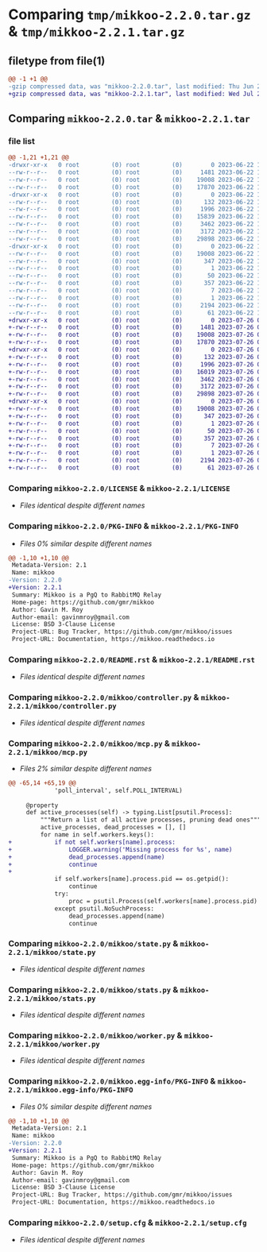 # Comparing `tmp/mikkoo-2.2.0.tar.gz` & `tmp/mikkoo-2.2.1.tar.gz`

## filetype from file(1)

```diff
@@ -1 +1 @@
-gzip compressed data, was "mikkoo-2.2.0.tar", last modified: Thu Jun 22 18:48:48 2023, max compression
+gzip compressed data, was "mikkoo-2.2.1.tar", last modified: Wed Jul 26 00:25:07 2023, max compression
```

## Comparing `mikkoo-2.2.0.tar` & `mikkoo-2.2.1.tar`

### file list

```diff
@@ -1,21 +1,21 @@
-drwxr-xr-x   0 root         (0) root         (0)        0 2023-06-22 18:48:47.968052 mikkoo-2.2.0/
--rw-r--r--   0 root         (0) root         (0)     1481 2023-06-22 18:48:46.000000 mikkoo-2.2.0/LICENSE
--rw-r--r--   0 root         (0) root         (0)    19008 2023-06-22 18:48:47.968052 mikkoo-2.2.0/PKG-INFO
--rw-r--r--   0 root         (0) root         (0)    17870 2023-06-22 18:48:46.000000 mikkoo-2.2.0/README.rst
-drwxr-xr-x   0 root         (0) root         (0)        0 2023-06-22 18:48:47.964053 mikkoo-2.2.0/mikkoo/
--rw-r--r--   0 root         (0) root         (0)      132 2023-06-22 18:48:46.000000 mikkoo-2.2.0/mikkoo/__init__.py
--rw-r--r--   0 root         (0) root         (0)     1996 2023-06-22 18:48:46.000000 mikkoo-2.2.0/mikkoo/controller.py
--rw-r--r--   0 root         (0) root         (0)    15839 2023-06-22 18:48:46.000000 mikkoo-2.2.0/mikkoo/mcp.py
--rw-r--r--   0 root         (0) root         (0)     3462 2023-06-22 18:48:46.000000 mikkoo-2.2.0/mikkoo/state.py
--rw-r--r--   0 root         (0) root         (0)     3172 2023-06-22 18:48:46.000000 mikkoo-2.2.0/mikkoo/stats.py
--rw-r--r--   0 root         (0) root         (0)    29898 2023-06-22 18:48:46.000000 mikkoo-2.2.0/mikkoo/worker.py
-drwxr-xr-x   0 root         (0) root         (0)        0 2023-06-22 18:48:47.968052 mikkoo-2.2.0/mikkoo.egg-info/
--rw-r--r--   0 root         (0) root         (0)    19008 2023-06-22 18:48:47.000000 mikkoo-2.2.0/mikkoo.egg-info/PKG-INFO
--rw-r--r--   0 root         (0) root         (0)      347 2023-06-22 18:48:47.000000 mikkoo-2.2.0/mikkoo.egg-info/SOURCES.txt
--rw-r--r--   0 root         (0) root         (0)        1 2023-06-22 18:48:47.000000 mikkoo-2.2.0/mikkoo.egg-info/dependency_links.txt
--rw-r--r--   0 root         (0) root         (0)       50 2023-06-22 18:48:47.000000 mikkoo-2.2.0/mikkoo.egg-info/entry_points.txt
--rw-r--r--   0 root         (0) root         (0)      357 2023-06-22 18:48:47.000000 mikkoo-2.2.0/mikkoo.egg-info/requires.txt
--rw-r--r--   0 root         (0) root         (0)        7 2023-06-22 18:48:47.000000 mikkoo-2.2.0/mikkoo.egg-info/top_level.txt
--rw-r--r--   0 root         (0) root         (0)        1 2023-06-22 18:48:47.000000 mikkoo-2.2.0/mikkoo.egg-info/zip-safe
--rw-r--r--   0 root         (0) root         (0)     2194 2023-06-22 18:48:47.968052 mikkoo-2.2.0/setup.cfg
--rw-r--r--   0 root         (0) root         (0)       61 2023-06-22 18:48:46.000000 mikkoo-2.2.0/setup.py
+drwxr-xr-x   0 root         (0) root         (0)        0 2023-07-26 00:25:07.275823 mikkoo-2.2.1/
+-rw-r--r--   0 root         (0) root         (0)     1481 2023-07-26 00:25:06.000000 mikkoo-2.2.1/LICENSE
+-rw-r--r--   0 root         (0) root         (0)    19008 2023-07-26 00:25:07.275823 mikkoo-2.2.1/PKG-INFO
+-rw-r--r--   0 root         (0) root         (0)    17870 2023-07-26 00:25:06.000000 mikkoo-2.2.1/README.rst
+drwxr-xr-x   0 root         (0) root         (0)        0 2023-07-26 00:25:07.275823 mikkoo-2.2.1/mikkoo/
+-rw-r--r--   0 root         (0) root         (0)      132 2023-07-26 00:25:06.000000 mikkoo-2.2.1/mikkoo/__init__.py
+-rw-r--r--   0 root         (0) root         (0)     1996 2023-07-26 00:25:06.000000 mikkoo-2.2.1/mikkoo/controller.py
+-rw-r--r--   0 root         (0) root         (0)    16019 2023-07-26 00:25:06.000000 mikkoo-2.2.1/mikkoo/mcp.py
+-rw-r--r--   0 root         (0) root         (0)     3462 2023-07-26 00:25:06.000000 mikkoo-2.2.1/mikkoo/state.py
+-rw-r--r--   0 root         (0) root         (0)     3172 2023-07-26 00:25:06.000000 mikkoo-2.2.1/mikkoo/stats.py
+-rw-r--r--   0 root         (0) root         (0)    29898 2023-07-26 00:25:06.000000 mikkoo-2.2.1/mikkoo/worker.py
+drwxr-xr-x   0 root         (0) root         (0)        0 2023-07-26 00:25:07.275823 mikkoo-2.2.1/mikkoo.egg-info/
+-rw-r--r--   0 root         (0) root         (0)    19008 2023-07-26 00:25:07.000000 mikkoo-2.2.1/mikkoo.egg-info/PKG-INFO
+-rw-r--r--   0 root         (0) root         (0)      347 2023-07-26 00:25:07.000000 mikkoo-2.2.1/mikkoo.egg-info/SOURCES.txt
+-rw-r--r--   0 root         (0) root         (0)        1 2023-07-26 00:25:07.000000 mikkoo-2.2.1/mikkoo.egg-info/dependency_links.txt
+-rw-r--r--   0 root         (0) root         (0)       50 2023-07-26 00:25:07.000000 mikkoo-2.2.1/mikkoo.egg-info/entry_points.txt
+-rw-r--r--   0 root         (0) root         (0)      357 2023-07-26 00:25:07.000000 mikkoo-2.2.1/mikkoo.egg-info/requires.txt
+-rw-r--r--   0 root         (0) root         (0)        7 2023-07-26 00:25:07.000000 mikkoo-2.2.1/mikkoo.egg-info/top_level.txt
+-rw-r--r--   0 root         (0) root         (0)        1 2023-07-26 00:25:07.000000 mikkoo-2.2.1/mikkoo.egg-info/zip-safe
+-rw-r--r--   0 root         (0) root         (0)     2194 2023-07-26 00:25:07.275823 mikkoo-2.2.1/setup.cfg
+-rw-r--r--   0 root         (0) root         (0)       61 2023-07-26 00:25:06.000000 mikkoo-2.2.1/setup.py
```

### Comparing `mikkoo-2.2.0/LICENSE` & `mikkoo-2.2.1/LICENSE`

 * *Files identical despite different names*

### Comparing `mikkoo-2.2.0/PKG-INFO` & `mikkoo-2.2.1/PKG-INFO`

 * *Files 0% similar despite different names*

```diff
@@ -1,10 +1,10 @@
 Metadata-Version: 2.1
 Name: mikkoo
-Version: 2.2.0
+Version: 2.2.1
 Summary: Mikkoo is a PgQ to RabbitMQ Relay
 Home-page: https://github.com/gmr/mikkoo
 Author: Gavin M. Roy
 Author-email: gavinmroy@gmail.com
 License: BSD 3-Clause License
 Project-URL: Bug Tracker, https://github.com/gmr/mikkoo/issues
 Project-URL: Documentation, https://mikkoo.readthedocs.io
```

### Comparing `mikkoo-2.2.0/README.rst` & `mikkoo-2.2.1/README.rst`

 * *Files identical despite different names*

### Comparing `mikkoo-2.2.0/mikkoo/controller.py` & `mikkoo-2.2.1/mikkoo/controller.py`

 * *Files identical despite different names*

### Comparing `mikkoo-2.2.0/mikkoo/mcp.py` & `mikkoo-2.2.1/mikkoo/mcp.py`

 * *Files 2% similar despite different names*

```diff
@@ -65,14 +65,19 @@
             'poll_interval', self.POLL_INTERVAL)
 
     @property
     def active_processes(self) -> typing.List[psutil.Process]:
         """Return a list of all active processes, pruning dead ones"""
         active_processes, dead_processes = [], []
         for name in self.workers.keys():
+            if not self.workers[name].process:
+                LOGGER.warning('Missing process for %s', name)
+                dead_processes.append(name)
+                continue
+
             if self.workers[name].process.pid == os.getpid():
                 continue
             try:
                 proc = psutil.Process(self.workers[name].process.pid)
             except psutil.NoSuchProcess:
                 dead_processes.append(name)
                 continue
```

### Comparing `mikkoo-2.2.0/mikkoo/state.py` & `mikkoo-2.2.1/mikkoo/state.py`

 * *Files identical despite different names*

### Comparing `mikkoo-2.2.0/mikkoo/stats.py` & `mikkoo-2.2.1/mikkoo/stats.py`

 * *Files identical despite different names*

### Comparing `mikkoo-2.2.0/mikkoo/worker.py` & `mikkoo-2.2.1/mikkoo/worker.py`

 * *Files identical despite different names*

### Comparing `mikkoo-2.2.0/mikkoo.egg-info/PKG-INFO` & `mikkoo-2.2.1/mikkoo.egg-info/PKG-INFO`

 * *Files 0% similar despite different names*

```diff
@@ -1,10 +1,10 @@
 Metadata-Version: 2.1
 Name: mikkoo
-Version: 2.2.0
+Version: 2.2.1
 Summary: Mikkoo is a PgQ to RabbitMQ Relay
 Home-page: https://github.com/gmr/mikkoo
 Author: Gavin M. Roy
 Author-email: gavinmroy@gmail.com
 License: BSD 3-Clause License
 Project-URL: Bug Tracker, https://github.com/gmr/mikkoo/issues
 Project-URL: Documentation, https://mikkoo.readthedocs.io
```

### Comparing `mikkoo-2.2.0/setup.cfg` & `mikkoo-2.2.1/setup.cfg`

 * *Files identical despite different names*

